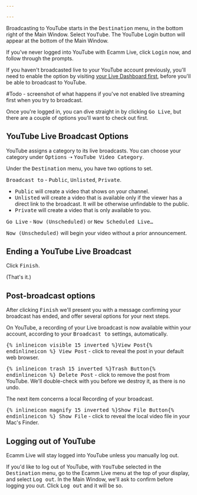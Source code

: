 ```yaml
---

---
```


Broadcasting to YouTube starts in the <samp>Destination</samp> menu, in the bottom right of the Main Window. Select <samp>YouTube</samp>. The YouTube Login button will appear at the bottom of the Main Window.

If you've never logged into YouTube with Ecamm Live, click <samp class="blue">Login</samp> now, and follow through the prompts.

If you haven't broadcasted live to your YouTube account previously, you'll need to enable the option by visiting [your Live Dashboard first](<https://www.youtube.com/live_dashboard_splash>), before you'll be able to broadcast to YouTube.

\#Todo - screenshot of what happens if you've not enabled live streaming first when you try to broadcast.

Once you're logged in, you can dive straight in by clicking <samp class="blue">Go Live</samp>, but there are a couple of options you'll want to check out first.

## YouTube Live Broadcast Options

YouTube assigns a category to its live broadcasts. You can choose your category under <samp>Options</samp> ➝ <samp>YouTube Video Category</samp>.

Under the <samp>Destination</samp> menu, you have two options to set. 

<samp>Broadcast to</samp> - <samp>Public</samp>, <samp>Unlisted</samp>, <samp>Private</samp>.

* <samp>Public</samp> will create a video that shows on your channel.
* <samp>Unlisted</samp> will create a video that is available only if the viewer has a direct link to the broadcast. It will be otherwise unfindable to the public.
* <samp>Private</samp> will create a video that is only available to you.

<samp>Go Live</samp> - <samp>Now (Unscheduled)</samp> or <samp>New Scheduled Live…</samp>

<samp>Now (Unscheduled)</samp> will begin your video without a prior announcement.

## Ending a YouTube Live Broadcast

Click <samp class="blue">Finish</samp>.

(That's it.)

## Post-broadcast options

After clicking <samp class="blue">Finish</samp> we'll present you with a message confirming your broadcast has ended, and offer several options for your next steps.

On YouTube, a recording of your Live broadcast is now available within your account, according to your <samp>Broadcast to</samp> settings, automatically. 

<samp>{% inlineicon visible 15 inverted %}View Post{% endinlineicon %} View Post</samp> - click to reveal the post in your default web browser.

<samp>{% inlineicon trash 15 inverted %}Trash Button{% endinlineicon %} Delete Post</samp> - click to remove the post from YouTube. We'll double-check with you before we destroy it, as there is no undo.

The next item concerns a local Recording of your broadcast.

<samp>{% inlineicon magnify 15 inverted %}Show File Button{% endinlineicon %} Show File</samp> - click to reveal the local video file in your Mac's Finder.

## Logging out of YouTube

Ecamm Live will stay logged into YouTube unless you manually log out.

If you'd like to log out of YouTube, with <samp>YouTube</samp> selected in the <samp>Destination</samp> menu, go to the Ecamm Live menu at the top of your display, and select <samp>Log out</samp>. In the Main Window, we'll ask to confirm before logging you out. Click <samp>Log out</samp> and it will be so.
